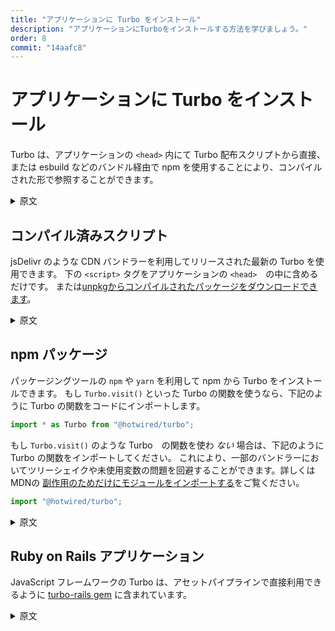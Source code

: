 ```yaml
---
title: "アプリケーションに Turbo をインストール"
description: "アプリケーションにTurboをインストールする方法を学びましょう。"
order: 8
commit: "14aafc8"
---
```


# アプリケーションに Turbo をインストール

Turbo は、アプリケーションの `<head>` 内にて Turbo 配布スクリプトから直接、または esbuild などのバンドル経由で npm を使用することにより、コンパイルされた形で参照することができます。

<details>
<summary>原文</summary>

# Installing Turbo in Your Application

Turbo can either be referenced in compiled form via the Turbo distributable script directly in the `<head>` of your application or through npm via a bundler like esbuild.

</details>

## コンパイル済みスクリプト

jsDelivr のような CDN バンドラーを利用してリリースされた最新の Turbo を使用できます。
下の `<script>` タグをアプリケーションの `<head>`　の中に含めるだけです。
または[unpkgからコンパイルされたパッケージをダウンロードできます](https://unpkg.com/browse/@hotwired/turbo@latest/dist/)。

<details>
<summary>原文</summary>

## In Compiled Form
You can float on the latest release of Turbo using a CDN bundler like jsDelivr. Just include a `<script>` tag in the `<head>` of your application:

```html
<head>
  <script type="module" src="https://cdn.jsdelivr.net/npm/@hotwired/turbo@latest/dist/turbo.es2017-esm.min.js"></script>
</head>
```

Or <a href="https://unpkg.com/browse/@hotwired/turbo@latest/dist/">download the compiled packages from unpkg</a>.

</details>

## npm パッケージ

パッケージングツールの `npm` や `yarn` を利用して npm から Turbo をインストールできます。
もし `Turbo.visit()` といった Turbo の関数を使うなら、下記のように Turbo の関数をコードにインポートします。

```javascript
import * as Turbo from "@hotwired/turbo";
```

もし `Turbo.visit()` のような Turbo　の関数を使わ *ない* 場合は、下記のようにTurbo の関数をインポートしてください。
これにより、一部のバンドラーにおいてツリーシェイクや未使用変数の問題を回避することができます。詳しくはMDNの [副作用のためだけにモジュールをインポートする](https://developer.mozilla.org/ja/docs/Web/JavaScript/Reference/Statements/import#%E5%89%AF%E4%BD%9C%E7%94%A8%E3%81%AE%E3%81%9F%E3%82%81%E3%81%A0%E3%81%91%E3%81%AB%E3%83%A2%E3%82%B8%E3%83%A5%E3%83%BC%E3%83%AB%E3%82%92%E3%82%A4%E3%83%B3%E3%83%9D%E3%83%BC%E3%83%88%E3%81%99%E3%82%8B)をご覧ください。

```javascript
import "@hotwired/turbo";
```

<details>
<summary>原文</summary>

## As An npm Package

You can install Turbo from npm via the `npm` or `yarn` packaging tools. 

If you using any Turbo functions such as `Turbo.visit()` import the `Turbo` functions into your code:
```javascript
import * as Turbo from "@hotwired/turbo"
```

If you're *not* using any Turbo functions such as `Turbo.visit()` import the library. This avoids issues with tree-shaking and unused variables in some bundlers. See [Import a module for its side effects only](https://developer.mozilla.org/en-US/docs/web/javascript/reference/statements/import#import_a_module_for_its_side_effects_only) on MDN.

```javascript
import "@hotwired/turbo";
```

</details>

## Ruby on Rails アプリケーション

JavaScript フレームワークの Turbo は、アセットパイプラインで直接利用できるように [turbo-rails gem](https://github.com/hotwired/turbo-rails) に含まれています。

<details>
<summary>原文</summary>

## In a Ruby on Rails application

The Turbo JavaScript framework is included with [the turbo-rails gem](https://github.com/hotwired/turbo-rails) for direct use with the asset pipeline.

</details>
